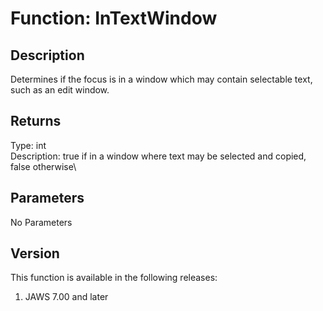 # Function: InTextWindow

## Description

Determines if the focus is in a window which may contain selectable
text, such as an edit window.

## Returns

Type: int\
Description: true if in a window where text may be selected and copied,
false otherwise\

## Parameters

No Parameters

## Version

This function is available in the following releases:

1.  JAWS 7.00 and later
